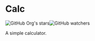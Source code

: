# Calc

![GitHub Org's stars](https://img.shields.io/github/stars/ghosthunter15?style=plastic)![GitHub watchers](https://img.shields.io/github/watchers/ghosthunter15/calc?style=plastic)

A simple calculator.

